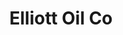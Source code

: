 ---
title: "Elliott Oil Co"
url: /ottumwa/elliott-oil-co-north-jefferson-street/
shop: convenience
---